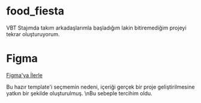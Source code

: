 # food_fiesta
VBT Stajımda takım arkadaşlarımla başladığım lakin bitiremediğim projeyi tekrar oluşturuyorum.  


# Figma
[Figma'ya İlerle](https://www.figma.com/file/LQhk53Zfj03aOg6Z2Y1OMg/Food-App?type=design&node-id=0-1&mode=design&t=4mlpn1vqkTgpjQtf-0)

Bu hazır template'i seçmemin nedeni, içeriği gerçek bir proje geliştirilmesine yatkın bir şekilde oluşturulmuş.
\nBu sebeple tercihim oldu. 
